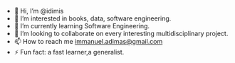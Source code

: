 - 👋 Hi, I’m @idimis
- 👀 I’m interested in books, data, software engineering.
- 🌱 I’m currently learning Software Engineering.
- 💞️ I’m looking to collaborate on every interesting multidisciplinary project.
- 📫 How to reach me immanuel.adimas@gmail.com
- ⚡ Fun fact: a fast learner,a generalist.

<!---
idimis/idimis is a ✨ special ✨ repository because its `README.md` (this file) appears on your GitHub profile.
You can click the Preview link to take a look at your changes.
--->
